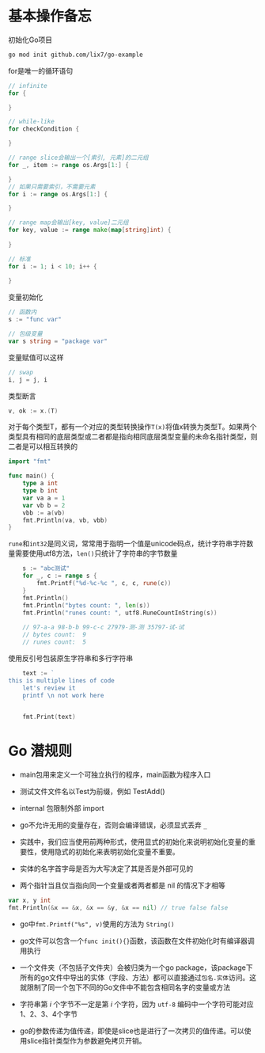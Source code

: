 # 基本操作备忘

初始化Go项目

```bash
go mod init github.com/lix7/go-example 
```

for是唯一的循环语句

```go
// infinite
for {

}

// while-like
for checkCondition {

}

// range slice会输出一个[索引, 元素]的二元组
for _, item := range os.Args[1:] {

}
// 如果只需要索引，不需要元素
for i := range os.Args[1:] {

}

// range map会输出[key, value]二元组
for key, value := range make(map[string]int) {
    
}

// 标准
for i := 1; i < 10; i++ {
    
}

```

变量初始化

```go
// 函数内
s := "func var"

// 包级变量
var s string = "package var"
```

变量赋值可以这样

```go
// swap
i, j = j, i
```

类型断言

```go
v, ok := x.(T)
```

对于每个类型T，都有一个对应的类型转换操作`T(x)`将值x转换为类型T。如果两个类型具有相同的底层类型或二者都是指向相同底层类型变量的未命名指针类型，则二者是可以相互转换的

```go
import "fmt"

func main() {
	type a int
	type b int
	var va a = 1
	var vb b = 2
	vbb := a(vb)
	fmt.Println(va, vb, vbb)
}
```

`rune`和`int32`是同义词，常常用于指明一个值是unicode码点，统计字符串字符数量需要使用utf8方法，`len()`只统计了字符串的字节数量

```go
	s := "abc测试"
	for _, c := range s {
		fmt.Printf("%d-%c-%c ", c, c, rune(c))
	}
	fmt.Println()
	fmt.Println("bytes count: ", len(s))
	fmt.Println("runes count: ", utf8.RuneCountInString(s))
    
    // 97-a-a 98-b-b 99-c-c 27979-测-测 35797-试-试 
    // bytes count:  9
    // runes count:  5
```

使用反引号包装原生字符串和多行字符串

```go
	text := `
this is multiple lines of code
	let's review it
	printf \n not work here
	`

	fmt.Print(text)
```

# Go 潜规则

- main包用来定义一个可独立执行的程序，main函数为程序入口

- 测试文件文件名以Test为前缀，例如 TestAdd()

- internal 包限制外部 import

- go不允许无用的变量存在，否则会编译错误，必须显式丢弃 `_`

- 实践中，我们应当使用前两种形式，使用显式的初始化来说明初始化变量的重要性，使用隐式的初始化来表明初始化变量不重要。

- 实体的名字首字母是否为大写决定了其是否是外部可见的

- 两个指针当且仅当指向同一个变量或者两者都是 nil 的情况下才相等

```go
var x, y int
fmt.Println(&x == &x, &x == &y, &x == nil) // true false false
```

- go中`fmt.Printf("%s", v)`使用的方法为 `String()`

- go文件可以包含一个`func init(){}`函数，该函数在文件初始化时有编译器调用执行

- 一个文件夹（不包括子文件夹）会被归类为一个go package，该package下所有的go文件中导出的实体（字段、方法）都可以直接通过`包名.实体`访问。这就限制了同一个包下不同的Go文件中不能包含相同名字的变量或方法

- 字符串第 $i$ 个字节不一定是第 $i$ 个字符，因为 `utf-8` 编码中一个字符可能对应1、2、3、4个字节

- go的参数传递为值传递，即使是slice也是进行了一次拷贝的值传递。可以使用slice指针类型作为参数避免拷贝开销。